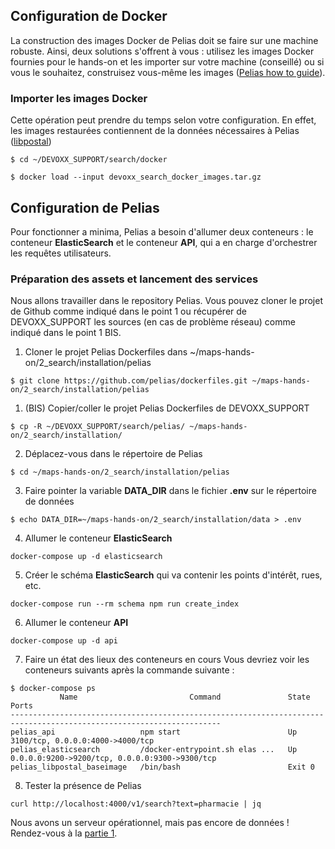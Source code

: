 ## Configuration de Docker
La construction des images Docker de Pelias doit se faire sur une machine robuste. Ainsi, deux solutions s'offrent à vous : utilisez les images Docker fournies pour le hands-on et les importer sur votre machine (conseillé) ou si vous le souhaitez, construisez vous-même les images ([Pelias how to guide](https://pelias.io/install.html)).

### Importer les images Docker
Cette opération peut prendre du temps selon votre configuration. En effet, les images restaurées contiennent de la données nécessaires à Pelias ([libpostal](https://github.com/openvenues/libpostal))
```
$ cd ~/DEVOXX_SUPPORT/search/docker

$ docker load --input devoxx_search_docker_images.tar.gz
```

## Configuration de Pelias
Pour fonctionner a minima, Pelias a besoin d'allumer deux conteneurs : le conteneur __ElasticSearch__ et le conteneur __API__, qui a en charge d'orchestrer les requêtes utilisateurs.

### Préparation des assets et lancement des services
Nous allons travailler dans le repository Pelias. Vous pouvez cloner le projet de Github comme indiqué dans le point 1 ou récupérer de DEVOXX_SUPPORT les sources (en cas de problème réseau) comme indiqué dans le point 1 BIS.

1. Cloner le projet Pelias Dockerfiles dans ~/maps-hands-on/2_search/installation/pelias
```
$ git clone https://github.com/pelias/dockerfiles.git ~/maps-hands-on/2_search/installation/pelias
```
1. (BIS) Copier/coller le projet Pelias Dockerfiles de DEVOXX_SUPPORT
```
$ cp -R ~/DEVOXX_SUPPORT/search/pelias/ ~/maps-hands-on/2_search/installation/
```
2. Déplacez-vous dans le répertoire de Pelias
```
$ cd ~/maps-hands-on/2_search/installation/pelias
```
3. Faire pointer la variable __DATA_DIR__ dans le fichier __.env__ sur le répertoire de données
```
$ echo DATA_DIR=~/maps-hands-on/2_search/installation/data > .env
```
4. Allumer le conteneur __ElasticSearch__
```
docker-compose up -d elasticsearch
```
5. Créer le schéma __ElasticSearch__ qui va contenir les points d'intérêt, rues, etc.
```
docker-compose run --rm schema npm run create_index
```
6. Allumer le conteneur __API__
```
docker-compose up -d api
```
7. Faire un état des lieux des conteneurs en cours
Vous devriez voir les conteneurs suivants après la commande suivante :
```
$ docker-compose ps
           Name                         Command               State                        Ports                     
---------------------------------------------------------------------------------------------------------------------
pelias_api                   npm start                        Up       3100/tcp, 0.0.0.0:4000->4000/tcp              
pelias_elasticsearch         /docker-entrypoint.sh elas ...   Up       0.0.0.0:9200->9200/tcp, 0.0.0.0:9300->9300/tcp
pelias_libpostal_baseimage   /bin/bash                        Exit 0                                                 
```
8. Tester la présence de Pelias
```
curl http://localhost:4000/v1/search?text=pharmacie | jq
```
Nous avons un serveur opérationnel, mais pas encore de données ! Rendez-vous à la [partie 1](../part1).